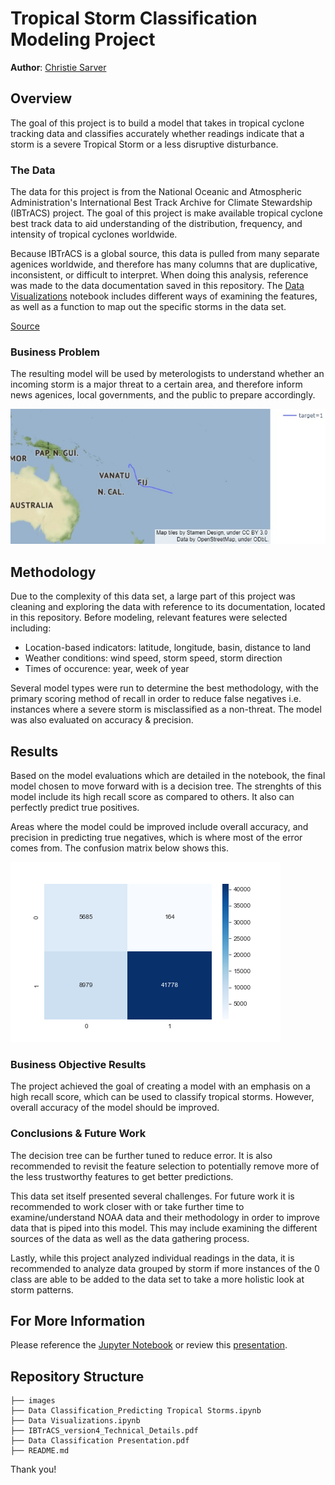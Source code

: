 # Tropical Storm Classification Modeling Project

**Author**: [Christie Sarver](mailto:christie.sarver@gmail.com)

## Overview

The goal of this project is to build a model that takes in tropical cyclone tracking data and classifies accurately whether readings indicate that a storm is a severe Tropical Storm or a less disruptive disturbance.

### The Data

The data for this project is from the National Oceanic and Atmospheric Administration's International Best Track Archive for Climate Stewardship (IBTrACS) project. The goal of this project is make available tropical cyclone best track data to aid understanding of the distribution, frequency, and intensity of tropical cyclones worldwide.

Because IBTrACS is a global source, this data is pulled from many separate agenices worldwide, and therefore has many columns that are duplicative, inconsistent, or difficult to interpret. When doing this analysis, reference was made to the data documentation saved in this repository. The [Data Visualizations](./Data%20Visualizations.ipynb) notebook includes different ways of examining the features, as well as a function to map out the specific storms in the data set. 

[Source](https://www.ncdc.noaa.gov/ibtracs/index.php)

### Business Problem

The resulting model will be used by meterologists to understand whether an incoming storm is a major threat to a certain area, and therefore inform news agenices, local governments, and the public to prepare accordingly.

![storm_map.jpg](./images/storm_map.jpg)

## Methodology

Due to the complexity of this data set, a large part of this project was cleaning and exploring the data with reference to its documentation, located in this repository. Before modeling, relevant features were selected including:
* Location-based indicators: latitude, longitude, basin, distance to land
* Weather conditions: wind speed, storm speed, storm direction
* Times of occurence: year, week of year

Several model types were run to determine the best methodology, with the primary scoring method of recall in order to reduce false negatives i.e. instances where a severe storm is misclassified as a non-threat. The model was also evaluated on accuracy & precision. 

## Results

Based on the model evaluations which are detailed in the notebook, the final model chosen to move forward with is a decision tree. The strenghts of this model include its high recall score as compared to others. It also can perfectly predict true positives. 

Areas where the model could be improved include overall accuracy, and precision in predicting true negatives, which is where most of the error comes from. The confusion matrix below shows this. 

![confusion_matrix.png](./images/confusion_matrix.png)

### Business Objective Results 

The project achieved the goal of creating a model with an emphasis on a high recall score, which can be used to classify tropical storms. However, overall accuracy of the model should be improved.

### Conclusions & Future Work

The decision tree can be further tuned to reduce error. It is also recommended to revisit the feature selection to potentially remove more of the less trustworthy features to get better predictions.

This data set itself presented several challenges. For future work it is recommended to work closer with or take further time to examine/understand NOAA data and their methodology in order to improve data that is piped into this model. This may include examining the different sources of the data as well as the data gathering process.

Lastly, while this project analyzed individual readings in the data, it is recommended to analyze data grouped by storm if more instances of the 0 class are able to be added to the data set to take a more holistic look at storm patterns.

## For More Information

Please reference the [Jupyter Notebook](./Data%20Classification_Predicting%20Tropical%20Storms.ipynb) or review this [presentation](./Data%20Classification%20Presentation.pdf).

## Repository Structure

```
├── images
├── Data Classification_Predicting Tropical Storms.ipynb
├── Data Visualizations.ipynb
├── IBTrACS_version4_Technical_Details.pdf
├── Data Classification Presentation.pdf
├── README.md

```
Thank you!
